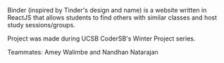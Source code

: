 Binder (inspired by Tinder's design and name) is a website written in ReactJS that allows students to find others with similar classes and host study sessions/groups. 

Project was made during UCSB CoderSB's Winter Project series. 

Teammates: Amey Walimbe and Nandhan Natarajan
